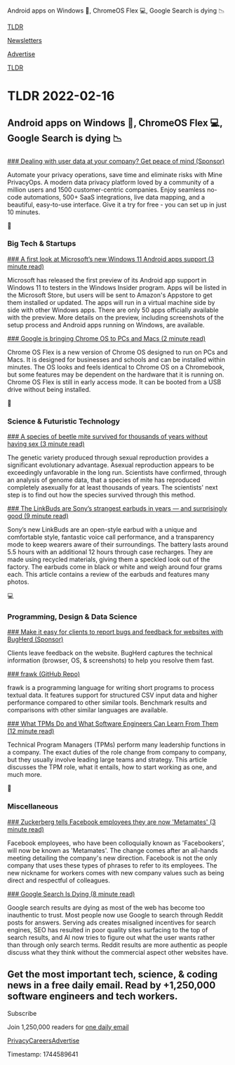 Android apps on Windows 📱, ChromeOS Flex 💻, Google Search is dying 📉

[TLDR](/)

[Newsletters](/newsletters)

[Advertise](https://advertise.tldr.tech/)

[TLDR](/)

# TLDR 2022-02-16

## Android apps on Windows 📱, ChromeOS Flex 💻, Google Search is dying 📉

### 

[### Dealing with user data at your company? Get peace of mind (Sponsor)](https://business.saymine.com/?utm_source=tldr&utm_medium=newsletter&utm_campaign=tldr+2022+feb)

Automate your privacy operations, save time and eliminate risks with Mine PrivacyOps. A modern data privacy platform loved by a community of a million users and 1500 customer-centric companies. Enjoy seamless no-code automations, 500+ SaaS integrations, live data mapping, and a beautiful, easy-to-use interface. Give it a try for free - you can set up in just 10 minutes.

📱

### Big Tech & Startups

[### A first look at Microsoft’s new Windows 11 Android apps support (3 minute read)](https://www.theverge.com/22737102/microsoft-windows-11-android-apps-support-feature-hands-on?utm_source=tldrnewsletter)

Microsoft has released the first preview of its Android app support in Windows 11 to testers in the Windows Insider program. Apps will be listed in the Microsoft Store, but users will be sent to Amazon's Appstore to get them installed or updated. The apps will run in a virtual machine side by side with other Windows apps. There are only 50 apps officially available with the preview. More details on the preview, including screenshots of the setup process and Android apps running on Windows, are available.

[### Google is bringing Chrome OS to PCs and Macs (2 minute read)](https://www.theverge.com/2022/2/15/22934810/google-chrome-os-chromebooks-flex-operating-system-enterprise-schools?utm_source=tldrnewsletter)

Chrome OS Flex is a new version of Chrome OS designed to run on PCs and Macs. It is designed for businesses and schools and can be installed within minutes. The OS looks and feels identical to Chrome OS on a Chromebook, but some features may be dependent on the hardware that it is running on. Chrome OS Flex is still in early access mode. It can be booted from a USB drive without being installed.

🚀

### Science & Futuristic Technology

[### A species of beetle mite survived for thousands of years without having sex (3 minute read)](https://interestingengineering.com/asexual-species-beetle-mite?utm_source=tldrnewsletter)

The genetic variety produced through sexual reproduction provides a significant evolutionary advantage. Asexual reproduction appears to be exceedingly unfavorable in the long run. Scientists have confirmed, through an analysis of genome data, that a species of mite has reproduced completely asexually for at least thousands of years. The scientists' next step is to find out how the species survived through this method.

[### The LinkBuds are Sony’s strangest earbuds in years — and surprisingly good (9 minute read)](https://www.theverge.com/22933521/sony-linkbuds-earbuds-review-features-specs?utm_source=tldrnewsletter)

Sony’s new LinkBuds are an open-style earbud with a unique and comfortable style, fantastic voice call performance, and a transparency mode to keep wearers aware of their surroundings. The battery lasts around 5.5 hours with an additional 12 hours through case recharges. They are made using recycled materials, giving them a speckled look out of the factory. The earbuds come in black or white and weigh around four grams each. This article contains a review of the earbuds and features many photos.

💻

### Programming, Design & Data Science

[### Make it easy for clients to report bugs and feedback for websites with BugHerd (Sponsor)](https://bugherd.com/ref/free-trial?utm_source=tldrnewsletter&utm_medium=tldrsponsor&utm_campaign=tldr_feb&utm_id=tldrfeb22)

Clients leave feedback on the website. BugHerd captures the technical information (browser, OS, & screenshots) to help you resolve them fast.

[### frawk (GitHub Repo)](https://github.com/ezrosent/frawk?utm_source=tldrnewsletter)

frawk is a programming language for writing short programs to process textual data. It features support for structured CSV input data and higher performance compared to other similar tools. Benchmark results and comparisons with other similar languages are available.

[### What TPMs Do and What Software Engineers Can Learn From Them (12 minute read)](https://newsletter.pragmaticengineer.com/p/what-tpms-do?utm_source=tldrnewsletter)

Technical Program Managers (TPMs) perform many leadership functions in a company. The exact duties of the role change from company to company, but they usually involve leading large teams and strategy. This article discusses the TPM role, what it entails, how to start working as one, and much more.

🎁

### Miscellaneous

[### Zuckerberg tells Facebook employees they are now 'Metamates' (3 minute read)](https://www.marketwatch.com/story/zuckerberg-tells-facebook-employees-they-are-now-metamates-11644959008?utm_source=tldrnewsletter)

Facebook employees, who have been colloquially known as 'Facebookers', will now be known as 'Metamates'. The change comes after an all-hands meeting detailing the company's new direction. Facebook is not the only company that uses these types of phrases to refer to its employees. The new nickname for workers comes with new company values such as being direct and respectful of colleagues.

[### Google Search Is Dying (8 minute read)](https://dkb.io/post/google-search-is-dying?utm_source=tldrnewsletter)

Google search results are dying as most of the web has become too inauthentic to trust. Most people now use Google to search through Reddit posts for answers. Serving ads creates misaligned incentives for search engines, SEO has resulted in poor quality sites surfacing to the top of search results, and AI now tries to figure out what the user wants rather than through only search terms. Reddit results are more authentic as people discuss what they think without the commercial aspect other websites have.

## Get the most important tech, science, & coding news in a free daily email. Read by +1,250,000 software engineers and tech workers.

Subscribe

Join 1,250,000 readers for [one daily email](/api/latest/tech)

[Privacy](/privacy)[Careers](https://jobs.ashbyhq.com/tldr.tech)[Advertise](/tech/advertise)

Timestamp: 1744589641